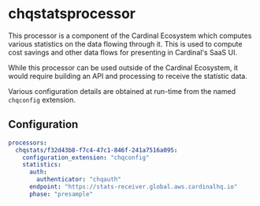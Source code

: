 # chqstatsprocessor

This processor is a component of the Cardinal Ecosystem which computes various
statistics on the data flowing through it.  This is used to compute cost
savings and other data flows for presenting in Cardinal's SaaS UI.

While this processor can be used outside of the Cardinal Ecosystem, it would
require building an API and processing to receive the statistic data.

Various configuration details are obtained at run-time from the named `chqconfig`
extension.

## Configuration

```yaml
processors:
  chqstats/f32d43b8-f7c4-47c1-846f-241a7516a095:
    configuration_extension: "chqconfig"
    statistics:
      auth:
        authenticator: "chqauth"
      endpoint: "https://stats-receiver.global.aws.cardinalhq.io"
      phase: "presample"
```
